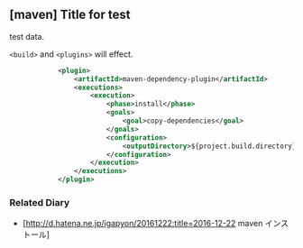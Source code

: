 ## [maven] Title for test

test data.

`<build>` and `<plugins>` will effect.

```xml
			<plugin>
				<artifactId>maven-dependency-plugin</artifactId>
				<executions>
					<execution>
						<phase>install</phase>
						<goals>
							<goal>copy-dependencies</goal>
						</goals>
						<configuration>
							<outputDirectory>${project.build.directory}/lib</outputDirectory>
						</configuration>
					</execution>
				</executions>
			</plugin>
```



### Related Diary


* [http://d.hatena.ne.jp/igapyon/20161222:title=2016-12-22 maven インストール]
